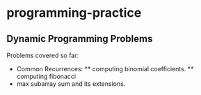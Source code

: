 # programming-practice

## Dynamic Programming Problems
Problems covered so far: 
  * Common Recurrences:
  ** computing binomial coefficients.
  ** computing fibonacci
  * max subarray sum and its extensions.
